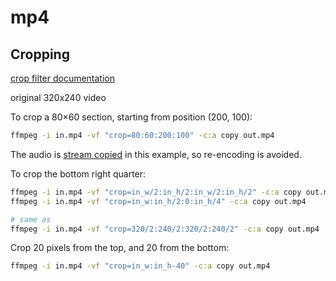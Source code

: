 # mp4

## Cropping

[crop filter documentation](http://ffmpeg.org/ffmpeg-filters.html#crop)

original 320x240 video

To crop a 80×60 section, starting from position (200, 100):

```bash
ffmpeg -i in.mp4 -vf "crop=80:60:200:100" -c:a copy out.mp4
```

The audio is [stream copied](http://ffmpeg.org/ffmpeg.html#Stream-copy) in this example, so re-encoding is avoided.

To crop the bottom right quarter:

```bash
ffmpeg -i in.mp4 -vf "crop=in_w/2:in_h/2:in_w/2:in_h/2" -c:a copy out.mp4
ffmpeg -i in.mp4 -vf "crop=in_w:in_h/2:0:in_h/4" -c:a copy out.mp4

# same as
ffmpeg -i in.mp4 -vf "crop=320/2:240/2:320/2:240/2" -c:a copy out.mp4
```

Crop 20 pixels from the top, and 20 from the bottom:

```bash
ffmpeg -i in.mp4 -vf "crop=in_w:in_h-40" -c:a copy out.mp4
```

